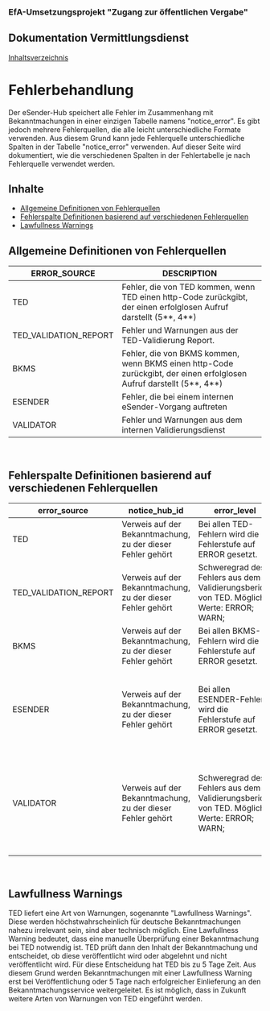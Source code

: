 ### EfA-Umsetzungsprojekt "Zugang zur öffentlichen Vergabe"
## Dokumentation Vermittlungsdienst
[Inhaltsverzeichnis](/documentation/documentation.md)
<br>

# Fehlerbehandlung
Der eSender-Hub speichert alle Fehler im Zusammenhang mit Bekanntmachungen in einer einzigen Tabelle namens "notice_error". Es gibt jedoch mehrere Fehlerquellen, die alle leicht unterschiedliche Formate verwenden. Aus diesem Grund kann jede Fehlerquelle unterschiedliche Spalten in der Tabelle "notice_error" verwenden. Auf dieser Seite wird dokumentiert, wie die verschiedenen Spalten in der Fehlertabelle je nach Fehlerquelle verwendet werden.
<br>

## Inhalte
- [Allgemeine Definitionen von Fehlerquellen](#allgemein)
- [Fehlerspalte Definitionen basierend auf verschiedenen Fehlerquellen](#erweitert)
- [Lawfullness Warnings](#lawfullness)

## Allgemeine Definitionen von Fehlerquellen<span id="allgemein">
| ERROR_SOURCE          | DESCRIPTION                                                                                                              |
| --------------------- | ------------------------------------------------------------------------------------------------------------------------ |
| TED                   | Fehler, die von TED kommen, wenn TED einen http-Code zurückgibt, der einen erfolglosen Aufruf darstellt (5\*\*, 4\*\*)   |
| TED_VALIDATION_REPORT | Fehler und Warnungen aus der TED-Validierung Report.                                                                     |
| BKMS                  | Fehler, die von BKMS kommen, wenn BKMS einen http-Code zurückgibt, der einen erfolglosen Aufruf darstellt (5\*\*, 4\*\*) |
| ESENDER               | Fehler, die bei einem internen eSender-Vorgang auftreten                                                                 |
| VALIDATOR             | Fehler und Warnungen aus dem internen Validierungsdienst                                                                 |

<br>

##  Fehlerspalte Definitionen basierend auf verschiedenen Fehlerquellen<span id="erweitert">

| error_source          | notice_hub_id                                    | error_level                                                                       | error_message                                                              | error_code                                                          | error_path                                                                                                                         | performed_test                                                      | notice_entity_version                                      |
| --------------------- | ------------------------------------------------ | --------------------------------------------------------------------------------- | -------------------------------------------------------------------------- | ------------------------------------------------------------------- | ---------------------------------------------------------------------------------------------------------------------------------- | ------------------------------------------------------------------- | ---------------------------------------------------------- |
| TED                   | Verweis auf der Bekanntmachung, zu der dieser Fehler gehört | Bei allen TED-Fehlern wird die Fehlerstufe auf ERROR gesetzt.                                | Fehlermeldung aus der TED-Fehlerantwort.                           | TEDs Fehlerantwort http-Code                                      | \-                                                                                                                                 | \-                                                                  | Version des Bekanntmachungsobjekts, für das dieser Fehler relevant ist. |
| TED_VALIDATION_REPORT | Verweis auf der Bekanntmachung, zu der dieser Fehler gehört | Schweregrad des Fehlers aus dem Validierungsbericht von TED. Mögliche Werte: ERROR; WARN; | Fehlermeldung aus der Validierungsbericht von TED.                      | \-                                                                  | Xpath, der auf den Fehlerort in der Bekanntmachung XML zeigt.                                                                            | Wert der Test-Property im TED-Validierungsbericht.                | Version des Bekanntmachungsobjekts, für das dieser Fehler relevant ist. |
| BKMS                  | Verweis auf der Bekanntmachung, zu der dieser Fehler gehört | Bei allen BKMS-Fehlern wird die Fehlerstufe auf ERROR gesetzt.                               | Fehlermeldung aus der BKMS-Fehlerantwort.                          | BKMSs Fehlerantwort http-Code                                     | \-                                                                                                                                 | \-                                                                  | Version des Bekanntmachungsobjekts, für das dieser Fehler relevant ist. |
| ESENDER               | Verweis auf der Bekanntmachung, zu der dieser Fehler gehört | Bei allen ESENDER-Fehlern wird die Fehlerstufe auf ERROR gesetzt.                            | Von eSender-Hub selbst erstellte Fehlermeldung.                                       | Code, der einen Fehler beschreibt und von eSender-Hub selbst festgelegt wird.          | \-                                                                                                                                 | \-                                                                  | Version des Bekanntmachungsobjekts, für das dieser Fehler relevant ist. |
| VALIDATOR             | Verweis auf der Bekanntmachung, zu der dieser Fehler gehört | Schweregrad des Fehlers aus dem Validierungsbericht von TED. Mögliche Werte: ERROR; WARN; | Aus dem Feld "description" der Antwort des internen Validators entnommen. | Aus dem Feld "type" der Antwort des internen Validators entnommen. | Aus dem Feld "path" der Antwort des internen Validators entnommen.<br> Stellt den Xpath dar, der auf den Fehlerort in der Bekanntmachung-XML zeigt. |Aus dem Feld "rule" der Antwort des internen Validators entnommen. | Version des Bekanntmachungsobjekts, für das dieser Fehler relevant ist. |

<br>

## Lawfullness Warnings<span id="lawfullness">
TED liefert eine Art von Warnungen, sogenannte "Lawfullness Warnings". Diese werden höchstwahrscheinlich für deutsche Bekanntmachungen nahezu irrelevant sein, sind aber technisch möglich. Eine Lawfullness Warning bedeutet, dass eine manuelle Überprüfung einer Bekanntmachung bei TED notwendig ist. TED prüft dann den Inhalt der Bekanntmachung und entscheidet, ob diese veröffentlicht wird oder abgelehnt und nicht veröffentlicht wird. Für diese Entscheidung hat TED bis zu 5 Tage Zeit. Aus diesem Grund werden Bekanntmachungen mit einer Lawfullness Warning erst bei Veröffentlichung oder 5 Tage nach erfolgreicher Einlieferung an den Bekanntmachungsservice weitergeleitet. Es ist möglich, dass in Zukunft weitere Arten von Warnungen von TED eingeführt werden. 

